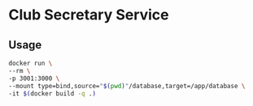# Club Secretary Service

## Usage

```sh 
docker run \
--rm \
-p 3001:3000 \
--mount type=bind,source="$(pwd)"/database,target=/app/database \
-it $(docker build -q .)
```

